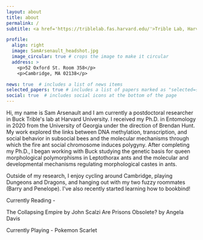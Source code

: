 ```yaml
---
layout: about
title: about
permalink: /
subtitle: <a href='https://triblelab.fas.harvard.edu/'>Trible Lab, Harvard Unversity</a>. samarsenault93 at gmail dot com

profile:
  align: right
  image: SamArsenault_headshot.jpg
  image_circular: true # crops the image to make it circular
  address: >
    <p>52 Oxford St. Room 358</p>
    <p>Cambridge, MA 02138</p>

news: true  # includes a list of news items
selected_papers: true # includes a list of papers marked as "selected={true}"
social: true  # includes social icons at the bottom of the page
---
```


Hi, my name is Sam Arsenault and I am currently a postdoctoral researcher in Buck Trible's lab at Harvard University. I received my Ph.D. in Entomology in 2020 from the University of Georgia under the direction of Brendan Hunt. My work explored the links between DNA methylation, transcription, and social behavior in subsocial bees and the molecular mechanisms through which the fire ant social chromosome induces polygyny. After completing my Ph.D., I began working with Buck studying the genetic basis for queen morphological polymorphisms in Leptothorax ants and the molecular and developmental mechanisms regulating morphological castes in ants. 

Outside of my research, I enjoy cycling around Cambridge, playing Dungeons and Dragons, and hanging out with my two fuzzy roommates (Barry and Penelope). I've also recently started learning how to bookbind!

Currently Reading -

The Collapsing Empire by John Scalzi 
Are Prisons Obsolete? by Angela Davis

Currently Playing - Pokemon Scarlet